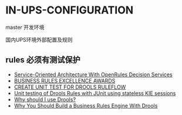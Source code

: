 # IN-UPS-CONFIGURATION 

master 开发环境

国内UPS环境外部配置及规则


## rules 必须有测试保护
- [Service-Oriented Architecture With OpenRules Decision Services](http://openrules.com/architecture_soa.htm)
- [BUSINESS RULES EXCELLENCE AWARDS](http://br-excellenceawards.org/images/BREA_Awards_Announcement_2018.pdf)
- [CREATE UNIT TEST FOR DROOLS RULEFLOW](https://julienprog.wordpress.com/2017/10/11/create-unit-test-for-drools-ruleflow/)
- [Unit testing of Drools Rules with JUnit using stateless KIE sessions](http://geoffles.github.io/testing/2018/01/18/drools-testing-with-junit.html)
- [Why should I use Drools?](https://medium.com/@ryanjollyyoung/why-should-i-use-drools-ba80be3b5311)
- [Why You Should Build a Business Rules Engine With Drools](https://www.credera.com/blog/technology-solutions/why-you-should-build-a-business-rules-engine-with-drools/)